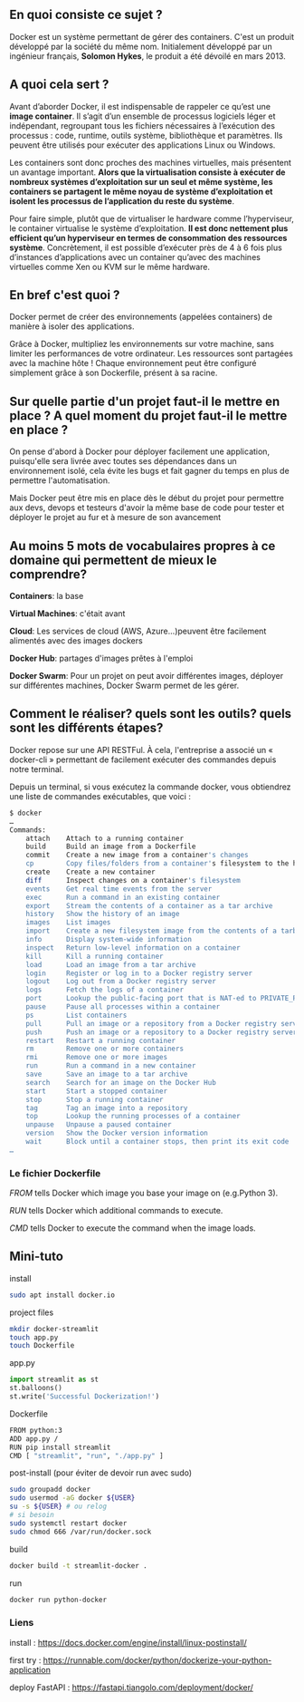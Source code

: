 ## En quoi consiste ce sujet ?

Docker est un système permettant de gérer des containers.
C'est un produit développé par la société du même nom. Initialement développé par un ingénieur français, **Solomon Hykes**, le produit a été dévoilé en mars 2013. 

## A quoi cela sert ?

Avant d’aborder Docker, il est indispensable de rappeler ce qu’est une **image container**. Il s’agit d’un ensemble de processus logiciels léger et indépendant, regroupant tous les fichiers nécessaires à l’exécution des processus : code, runtime, outils système, bibliothèque et paramètres. Ils peuvent être utilisés pour exécuter des applications Linux ou Windows.

Les containers sont donc proches des machines virtuelles, mais présentent un avantage important. **Alors que la virtualisation consiste à exécuter de nombreux systèmes d’exploitation sur un seul et même système, les containers se partagent le même noyau de système d’exploitation et isolent les processus de l’application du reste du système**.

Pour faire simple, plutôt que de virtualiser le hardware comme l’hyperviseur, le container virtualise le système d’exploitation. **Il est donc nettement plus efficient qu’un hyperviseur en termes de consommation des ressources système**. Concrètement, il est possible d’exécuter près de 4 à 6 fois plus d’instances d’applications avec un container qu’avec des machines virtuelles comme Xen ou KVM sur le même hardware.

## En bref c'est quoi ?

Docker permet de créer des environnements (appelées containers) de manière à isoler des applications.

Grâce à Docker, multipliez les environnements sur votre machine, sans limiter les performances de votre ordinateur. Les ressources sont partagées avec la machine hôte ! Chaque environnement peut être configuré simplement grâce à son Dockerfile, présent à sa racine.

## Sur quelle partie d'un projet faut-il le mettre en place ? A quel moment du projet faut-il le mettre en place ?

On pense d'abord à Docker pour déployer facilement une application, puisqu'elle sera livrée avec toutes ses dépendances dans un environnement isolé, cela évite les bugs et fait gagner du temps en plus de permettre l'automatisation. 

Mais Docker peut être mis en place dès le début du projet pour permettre aux devs, devops et testeurs d'avoir la même base de code pour tester et déployer le projet au fur et à mesure de son avancement 

## Au moins 5 mots de vocabulaires propres à ce domaine qui permettent de mieux le comprendre?

**Containers**: la base

**Virtual Machines**: c'était avant

**Cloud**: Les services de cloud (AWS, Azure...)peuvent être facilement alimentés avec des images dockers

**Docker Hub**: partages d'images prêtes à l'emploi

**Docker Swarm**: Pour un projet on peut avoir différentes images, déployer sur différentes machines, Docker Swarm permet de les gérer.

## Comment le réaliser? quels sont les outils? quels sont les différents étapes?

Docker repose sur une API RESTFul. À cela, l'entreprise a associé un « docker-cli » permettant de facilement exécuter des commandes depuis notre terminal.

Depuis un terminal, si vous exécutez la commande docker, vous obtiendrez une liste de commandes exécutables, que voici :

```bash
$ docker
…
Commands:
    attach    Attach to a running container
    build     Build an image from a Dockerfile
    commit    Create a new image from a container's changes
    cp        Copy files/folders from a container's filesystem to the host path
    create    Create a new container
    diff      Inspect changes on a container's filesystem
    events    Get real time events from the server
    exec      Run a command in an existing container
    export    Stream the contents of a container as a tar archive
    history   Show the history of an image
    images    List images
    import    Create a new filesystem image from the contents of a tarball
    info      Display system-wide information
    inspect   Return low-level information on a container
    kill      Kill a running container
    load      Load an image from a tar archive
    login     Register or log in to a Docker registry server
    logout    Log out from a Docker registry server
    logs      Fetch the logs of a container
    port      Lookup the public-facing port that is NAT-ed to PRIVATE_PORT
    pause     Pause all processes within a container
    ps        List containers
    pull      Pull an image or a repository from a Docker registry server
    push      Push an image or a repository to a Docker registry server
    restart   Restart a running container
    rm        Remove one or more containers
    rmi       Remove one or more images
    run       Run a command in a new container
    save      Save an image to a tar archive
    search    Search for an image on the Docker Hub
    start     Start a stopped container
    stop      Stop a running container
    tag       Tag an image into a repository
    top       Lookup the running processes of a container
    unpause   Unpause a paused container
    version   Show the Docker version information
    wait      Block until a container stops, then print its exit code
…
```

### Le fichier Dockerfile

*FROM* tells Docker which image you base your image on (e.g.Python 3).

*RUN* tells Docker which additional commands to execute.

*CMD* tells Docker to execute the command when the image loads.


## Mini-tuto

install

```bash
sudo apt install docker.io
```
project files
```bash
mkdir docker-streamlit
touch app.py
touch Dockerfile
```
app.py
```python
import streamlit as st
st.balloons()
st.write('Successful Dockerization!')
```
Dockerfile
```bash
FROM python:3
ADD app.py /
RUN pip install streamlit
CMD [ "streamlit", "run", "./app.py" ]
```
post-install (pour éviter de devoir run avec sudo)
```bash
sudo groupadd docker
sudo usermod -aG docker ${USER}
su -s ${USER} # ou relog
# si besoin
sudo systemctl restart docker
sudo chmod 666 /var/run/docker.sock
```
build
```bash
docker build -t streamlit-docker .
```
run
```bash
docker run python-docker
```



### Liens
install : https://docs.docker.com/engine/install/linux-postinstall/

first try : https://runnable.com/docker/python/dockerize-your-python-application

deploy FastAPI : https://fastapi.tiangolo.com/deployment/docker/